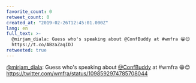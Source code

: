 ```yaml
---
favorite_count: 0
retweet_count: 0
created_at: "2019-02-26T12:45:01.000Z"
lang: en
full_text: >-
  @mirjam_diala: Guess who's speaking about @ConfBuddy at #wmfra 😁😊
  https://t.co/ABzaZaqIDJ
retweeted: true
---
```


[@mirjam_diala](https://twitter.com/mirjam_diala): Guess who's speaking about
[@ConfBuddy](https://twitter.com/ConfBuddy) at #wmfra 😁😊
<https://twitter.com/wmfra/status/1098592974785708044>
